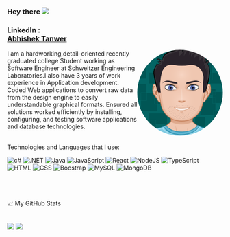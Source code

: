 

### Hey there <img src="https://media.giphy.com/media/hvRJCLFzcasrR4ia7z/giphy.gif" width="25px">

### LinkedIn :<div class="LI-profile-badge"  data-version="v1" data-size="medium" data-locale="en_US" data-type="vertical" data-theme="dark" datavanity="abhishektanwer"><a class="LI-simple-link" href='https://www.linkedin.com/in/abhishektanwer?trk=profile-badge'>Abhishek Tanwer</a></div></a>

<img align="right" src="https://github.com/abhishektanwer2/abhishektanwer2/blob/master/images/myAvatar.png" width="200" height="200" style="border-radius:50%">
<p>I am a hardworking,detail-oriented recently graduated college Student working as Software Engineer at Schweitzer Engineering Laboratories.I  also have 3 years of work experience in Application development. Coded Web applications to convert raw data from the design engine to easily understandable graphical formats. Ensured all solutions worked efficiently by installing, configuring, and testing software applications and database technologies.</p>
<br/>
Technologies and Languages that I use:
<br/>

![c#](https://img.shields.io/badge/C%23-239120?style=for-the-badge&logo=c-sharp&logoColor=white)
![.NET](https://img.shields.io/badge/.NET-5C2D91?style=for-the-badge&logo=.net&logoColor=white)
![Java](https://img.shields.io/badge/Java-ED8B00?style=for-the-badge&logo=java&logoColor=white)
![JavaScript](https://img.shields.io/badge/JavaScript-F7DF1E?style=for-the-badge&logo=javascript&logoColor=black)
![React](https://img.shields.io/badge/React-20232A?style=for-the-badge&logo=react&logoColor=61DAFB)
![NodeJS](https://img.shields.io/badge/Node.js-43853D?style=for-the-badge&logo=node.js&logoColor=white)
![TypeScript](https://img.shields.io/badge/TypeScript-007ACC?style=for-the-badge&logo=typescript&logoColor=white)
![HTML](https://img.shields.io/badge/HTML-239120?style=for-the-badge&logo=html5&logoColor=white)
![CSS](https://img.shields.io/badge/CSS-239120?&style=for-the-badge&logo=css3&logoColor=white)
![Boostrap](https://img.shields.io/badge/Bootstrap-563D7C?style=for-the-badge&logo=bootstrap&logoColor=white)
![MySQL](https://img.shields.io/badge/MySQL-00000F?style=for-the-badge&logo=mysql&logoColor=white)
![MongoDB](https://img.shields.io/badge/MongoDB-4EA94B?style=for-the-badge&logo=mongodb&logoColor=white)

<br/>
<br/><br/>
📈 My GitHub Stats
<br/>
<br/>

![](https://github-readme-stats.vercel.app/api?username=abhishektanwer2&show_icons=true&theme=dark)
![](https://github-readme-stats.vercel.app/api/top-langs/?username=abhishektanwer2&show_icons=true&theme=dark&layout=compact)
